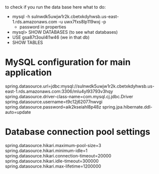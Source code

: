 to check if you run the data base here what to do:

- mysql -h sulnwdk5uwjw1r2k.cbetxkdyhwsb.us-east-1.rds.amazonaws.com -u uwx7fxs8lp119wxj -p
    - password in properties
- mysql> SHOW DATABASES (to see what databases)
- USE gsa87t3oul4l1w46 (we in that db)
- SHOW TABLES

# MySQL configuration for main application
spring.datasource.url=jdbc:mysql://sulnwdk5uwjw1r2k.cbetxkdyhwsb.us-east-1.rds.amazonaws.com:3306/mlu4yl93793v3hqy
spring.datasource.driver-class-name=com.mysql.cj.jdbc.Driver
spring.datasource.username=t9c12j62077nwvgi
spring.datasource.password=aik2kseiahl8p48z
spring.jpa.hibernate.ddl-auto=update

# Database connection pool settings
spring.datasource.hikari.maximum-pool-size=3
spring.datasource.hikari.minimum-idle=1
spring.datasource.hikari.connection-timeout=20000
spring.datasource.hikari.idle-timeout=300000
spring.datasource.hikari.max-lifetime=1200000